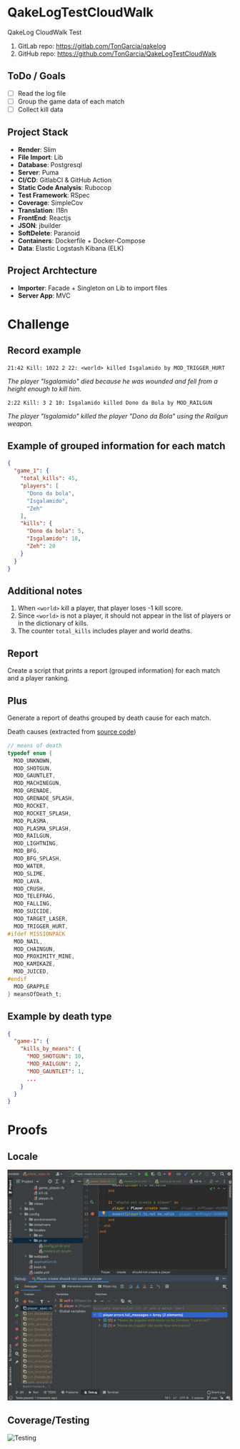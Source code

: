 # QakeLogTestCloudWalk

QakeLog CloudWalk Test

1. GitLab repo: https://gitlab.com/TonGarcia/qakelog
2. GitHub repo: https://github.com/TonGarcia/QakeLogTestCloudWalk

## ToDo / Goals

- [ ] Read the log file
- [ ] Group the game data of each match
- [ ] Collect kill data

## Project Stack

* __Render__: Slim
* __File Import__: Lib
* __Database__: Postgresql
* __Server__: Puma
* __CI/CD__: GitlabCI & GitHub Action
* __Static Code Analysis__: Rubocop
* __Test Framework__: RSpec
* __Coverage__: SimpleCov
* __Translation__: I18n
* __FrontEnd__: Reactjs
* __JSON__: jbuilder
* __SoftDelete__: Paranoid
* __Containers__: Dockerfile + Docker-Compose
* __Data__: Elastic Logstash Kibana (ELK)

## Project Archtecture

* __Importer__: Facade + Singleton on Lib to import files
* __Server App__: MVC

# Challenge

## Record example 

```
21:42 Kill: 1022 2 22: <world> killed Isgalamido by MOD_TRIGGER_HURT
```

_The player "Isgalamido" died because he was wounded and fell from a height enough to kill him._

```
2:22 Kill: 3 2 10: Isgalamido killed Dono da Bola by MOD_RAILGUN
```

_The player "Isgalamido" killed the player "Dono da Bola" using the Railgun weapon._

## Example of grouped information for each match

```json
{
  "game_1": {
    "total_kills": 45,
    "players": [
      "Dono da bola",
      "Isgalamido",
      "Zeh"
    ],
    "kills": {
      "Dono da bola": 5,
      "Isgalamido": 18,
      "Zeh": 20
    }
  }
}
```

## Additional notes

1. When `<world>` kill a player, that player loses -1 kill score.
2. Since `<world>` is not a player, it should not appear in the list of players or in the dictionary of kills.
3. The counter `total_kills` includes player and world deaths.

## Report

Create a script that prints a report (grouped information) for each match and a player ranking.

## Plus

Generate a report of deaths grouped by death cause for each match.

Death causes (extracted from [source code](https://github.com/id-Software/Quake-III-Arena/blob/master/code/game/bg_public.h))

```c
// means of death
typedef enum {
  MOD_UNKNOWN,
  MOD_SHOTGUN,
  MOD_GAUNTLET,
  MOD_MACHINEGUN,
  MOD_GRENADE,
  MOD_GRENADE_SPLASH,
  MOD_ROCKET,
  MOD_ROCKET_SPLASH,
  MOD_PLASMA,
  MOD_PLASMA_SPLASH,
  MOD_RAILGUN,
  MOD_LIGHTNING,
  MOD_BFG,
  MOD_BFG_SPLASH,
  MOD_WATER,
  MOD_SLIME,
  MOD_LAVA,
  MOD_CRUSH,
  MOD_TELEFRAG,
  MOD_FALLING,
  MOD_SUICIDE,
  MOD_TARGET_LASER,
  MOD_TRIGGER_HURT,
#ifdef MISSIONPACK
  MOD_NAIL,
  MOD_CHAINGUN,
  MOD_PROXIMITY_MINE,
  MOD_KAMIKAZE,
  MOD_JUICED,
#endif
  MOD_GRAPPLE
} meansOfDeath_t;
```

## Example by death type

```json
{
  "game-1": {
    "kills_by_means": {
      "MOD_SHOTGUN": 10,
      "MOD_RAILGUN": 2,
      "MOD_GAUNTLET": 1,
      ...
    }
  }
}
```

# Proofs

## Locale
![Locale](proofs/locale_working.png)

## Coverage/Testing
![Testing]()